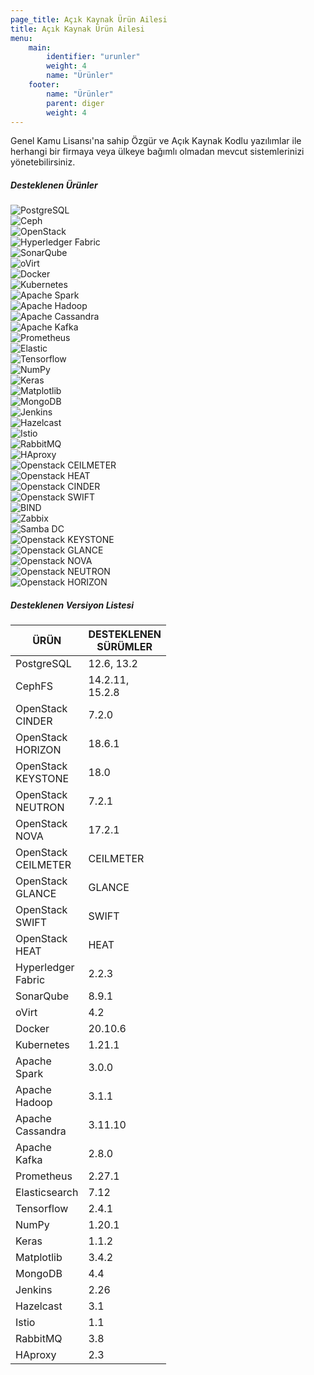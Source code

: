 ```yaml
---
page_title: Açık Kaynak Ürün Ailesi
title: Açık Kaynak Ürün Ailesi
menu:
    main:
        identifier: "urunler"
        weight: 4
        name: "Ürünler"
    footer:
        name: "Ürünler"
        parent: diger
        weight: 4
---
```


Genel Kamu Lisansı'na sahip Özgür ve Açık Kaynak Kodlu yazılımlar ile herhangi bir firmaya veya ülkeye bağımlı olmadan mevcut sistemlerinizi yönetebilirsiniz.

<div class="card w-100 urunler-card my-3">
    <h5 class="card-header">Desteklenen Ürünler</h5>
    <div class="card-body row">
        <div class="col-md-2 urunler-picture mb-3">
            <img src="/images/urunler/postgresql.jpg" alt="PostgreSQL" class="img-fluid" data-toggle="tooltip" data-placement="bottom" title="PostgreSQL">
        </div>
        <div class="col-md-2 urunler-picture mb-3">
            <img src="/images/urunler/ceph.jpg" alt="Ceph" class="img-fluid" data-toggle="tooltip" data-placement="bottom" title="Ceph">
        </div>
        <div class="col-md-2 urunler-picture mb-3">
            <img src="/images/urunler/openstack.jpg" alt="OpenStack" class="img-fluid" data-toggle="tooltip" data-placement="bottom" title="OpenStack">
        </div>
        <div class="col-md-2 urunler-picture mb-3">
            <img src="/images/urunler/hyperledger.jpg" alt="Hyperledger Fabric" class="img-fluid" data-toggle="tooltip" data-placement="bottom" title="Hyperledger Fabric">
        </div>
        <div class="col-md-2 urunler-picture mb-3">
            <img src="/images/urunler/sonarqube.jpg" alt="SonarQube" class="img-fluid" data-toggle="tooltip" data-placement="bottom" title="SonarQube">
        </div>
        <div class="col-md-2 urunler-picture mb-3">
            <img src="/images/urunler/ovirt.jpg" alt="oVirt" class="img-fluid" data-toggle="tooltip" data-placement="bottom" title="oVirt">
        </div>
        <div class="col-md-2 urunler-picture mb-3">
            <img src="/images/urunler/docker.jpg" alt="Docker" class="img-fluid" data-toggle="tooltip" data-placement="bottom" title="Docker">
        </div>
        <div class="col-md-2 urunler-picture mb-3">
            <img src="/images/urunler/kubernetes.jpg" alt="Kubernetes" class="img-fluid" data-toggle="tooltip" data-placement="bottom" title="Kubernetes">
        </div>
        <div class="col-md-2 urunler-picture mb-3">
            <img src="/images/urunler/spark.jpg" alt="Apache Spark" class="img-fluid" data-toggle="tooltip" data-placement="bottom" title="Apache Spark">
        </div>
        <div class="col-md-2 urunler-picture mb-3">
            <img src="/images/urunler/hadoop.jpg" alt="Apache Hadoop" class="img-fluid" data-toggle="tooltip" data-placement="bottom" title="Apache Hadoop">
        </div>
        <div class="col-md-2 urunler-picture mb-3">
            <img src="/images/urunler/cassandra.jpg" alt="Apache Cassandra" class="img-fluid" data-toggle="tooltip" data-placement="bottom" title="Apache Cassandra">
        </div>
        <div class="col-md-2 urunler-picture mb-3">
            <img src="/images/urunler/kafka.jpg" alt="Apache Kafka" class="img-fluid" data-toggle="tooltip" data-placement="bottom" title="Apache Kafka">
        </div>
        <div class="col-md-2 urunler-picture mb-3">
            <img src="/images/urunler/prometheus.jpg" alt="Prometheus" class="img-fluid" data-toggle="tooltip" data-placement="bottom" title="Prometheus">
        </div>
        <div class="col-md-2 urunler-picture mb-3">
            <img src="/images/urunler/elastic.jpg" alt="Elastic" class="img-fluid" data-toggle="tooltip" data-placement="bottom" title="Elastic">
        </div>
        <div class="col-md-2 urunler-picture mb-3">
            <img src="/images/urunler/tensorflow.jpg" alt="Tensorflow" class="img-fluid" data-toggle="tooltip" data-placement="bottom" title="Tensorflow">
        </div>
        <div class="col-md-2 urunler-picture mb-3">
            <img src="/images/urunler/numpy.jpg" alt="NumPy" class="img-fluid" data-toggle="tooltip" data-placement="bottom" title="NumPy">
        </div>
        <div class="col-md-2 urunler-picture mb-3">
            <img src="/images/urunler/keras.jpg" alt="Keras" class="img-fluid" data-toggle="tooltip" data-placement="bottom" title="Keras">
        </div>
        <div class="col-md-2 urunler-picture mb-3">
            <img src="/images/urunler/matplotlib.jpg" alt="Matplotlib" class="img-fluid" data-toggle="tooltip" data-placement="bottom" title="Matplotlib">
        </div>
        <div class="col-md-2 urunler-picture mb-3">
            <img src="/images/urunler/mongodb.jpg" alt="MongoDB" class="img-fluid" data-toggle="tooltip" data-placement="bottom" title="MongoDB">
        </div>
        <div class="col-md-2 urunler-picture mb-3">
            <img src="/images/urunler/jenkins.jpg" alt="Jenkins" class="img-fluid" data-toggle="tooltip" data-placement="bottom" title="Jenkins">
        </div>
        <div class="col-md-2 urunler-picture mb-3">
            <img src="/images/urunler/hazelcast.jpg" alt="Hazelcast" class="img-fluid" data-toggle="tooltip" data-placement="bottom" title="Hazelcast">
        </div>
        <div class="col-md-2 urunler-picture mb-3">
            <img src="/images/urunler/istio.jpg" alt="Istio" class="img-fluid" data-toggle="tooltip" data-placement="bottom" title="Istio">
        </div>
        <div class="col-md-2 urunler-picture mb-3">
            <img src="/images/urunler/rabbitmq.jpg" alt="RabbitMQ" class="img-fluid" data-toggle="tooltip" data-placement="bottom" title="RabbitMQ">
        </div>
        <div class="col-md-2 urunler-picture mb-3">
            <img src="/images/urunler/haproxy.jpg" alt="HAproxy" class="img-fluid" data-toggle="tooltip" data-placement="bottom" title="HAproxy">
        </div>
        <div class="col-md-2 urunler-picture mb-3">
            <img src="/images/urunler/1.jpg" alt="Openstack CEILMETER" class="img-fluid" data-toggle="tooltip" data-placement="bottom" title="Openstack CEILMETER">
        </div>
        <div class="col-md-2 urunler-picture mb-3">
            <img src="/images/urunler/2.jpg" alt="Openstack HEAT" class="img-fluid" data-toggle="tooltip" data-placement="bottom" title="Openstack HEAT">
        </div>
        <div class="col-md-2 urunler-picture mb-3">
            <img src="/images/urunler/3.jpg" alt="Openstack CINDER" class="img-fluid" data-toggle="tooltip" data-placement="bottom" title="Openstack CINDER">
        </div>
        <div class="col-md-2 urunler-picture mb-3">
            <img src="/images/urunler/4.jpg" alt="Openstack SWIFT" class="img-fluid" data-toggle="tooltip" data-placement="bottom" title="Openstack SWIFT">
        </div>
        <div class="col-md-2 urunler-picture mb-3">
            <img src="/images/urunler/5.jpg" alt="BIND" class="img-fluid" data-toggle="tooltip" data-placement="bottom" title="BIND">
        </div>
        <div class="col-md-2 urunler-picture mb-3">
            <img src="/images/urunler/6.jpg" alt="Zabbix" class="img-fluid" data-toggle="tooltip" data-placement="bottom" title="Zabbix">
        </div>
        <div class="col-md-2 urunler-picture mb-3">
            <img src="/images/urunler/7.jpg" alt="Samba DC" class="img-fluid" data-toggle="tooltip" data-placement="bottom" title="Samba DC">
        </div>
        <div class="col-md-2 urunler-picture mb-3">
            <img src="/images/urunler/8.jpg" alt="Openstack KEYSTONE" class="img-fluid" data-toggle="tooltip" data-placement="bottom" title="Openstack KEYSTONE">
        </div>
        <div class="col-md-2 urunler-picture mb-3">
            <img src="/images/urunler/9.jpg" alt="Openstack GLANCE" class="img-fluid" data-toggle="tooltip" data-placement="bottom" title="Openstack GLANCE">
        </div>
        <div class="col-md-2 urunler-picture mb-3">
            <img src="/images/urunler/10.jpg" alt="Openstack NOVA" class="img-fluid" data-toggle="tooltip" data-placement="bottom" title="Openstack NOVA">
        </div>
        <div class="col-md-2 urunler-picture mb-3">
            <img src="/images/urunler/11.jpg" alt="Openstack NEUTRON" class="img-fluid" data-toggle="tooltip" data-placement="bottom" title="Openstack NEUTRON">
        </div>
        <div class="col-md-2 urunler-picture mb-3">
            <img src="/images/urunler/12.jpg" alt="Openstack HORIZON" class="img-fluid" data-toggle="tooltip" data-placement="bottom" title="Openstack HORIZON">
        </div>
    </div>
</div>

<div class="card w-100 urunler-card my-3"><h5 class="card-header">Desteklenen Versiyon Listesi
        </h5>
        <div class="w-100">
            <div class="card-body">
            <table id="table3" class="display dataTable table table-striped table-bordered" style="width: 100%;" role="grid" aria-describedby="example2_info">
                <thead>
                    <tr role="row">
                        <th class="sorting_asc" tabindex="0" aria-controls="example2" rowspan="1" colspan="1" aria-sort="ascending" aria-label="İSİM: activate to sort column descending" style="width: 0px;">ÜRÜN</th>
                        <th class="sorting" tabindex="0" aria-controls="example2" rowspan="1" colspan="1" aria-label="TÜRÜ: activate to sort column ascending" style="width: 0px;">DESTEKLENEN SÜRÜMLER</th>
                    </tr>
                </thead>
                <tbody>
                    <tr>
                        <td>PostgreSQL</td>
                        <td>12.6, 13.2</td>
                    </tr>
                    <tr>
                        <td>CephFS</td>
                        <td>14.2.11, 15.2.8</td>
                    </tr>
                    <tr>
                        <td>OpenStack CINDER</td>
                        <td>7.2.0</td>
                    </tr>
                    <tr>
                        <td>OpenStack HORIZON </td>
                        <td>18.6.1</td>
                    </tr>
                    <tr>
                        <td>OpenStack KEYSTONE </td>
                        <td>18.0</td>
                    </tr>
                    <tr>
                        <td>OpenStack NEUTRON </td>
                        <td>7.2.1</td>
                    </tr>
                    <tr>
                        <td>OpenStack NOVA </td>
                        <td>17.2.1</td>
                    </tr>
                    <tr>
                        <td>OpenStack CEILMETER </td>
                        <td>CEILMETER</td>
                    </tr>
                    <tr>
                        <td>OpenStack GLANCE </td>
                        <td>GLANCE</td>
                    </tr>
                    <tr>
                        <td>OpenStack SWIFT </td>
                        <td>SWIFT</td>
                    </tr>
                    <tr>
                        <td>OpenStack HEAT </td>
                        <td>HEAT</td>
                    </tr>
                    <tr>
                        <td>Hyperledger Fabric</td>
                        <td>2.2.3</td>
                    </tr>
                    <tr>
                        <td>SonarQube</td>
                        <td>8.9.1</td>
                    </tr>
                    <tr>
                        <td>oVirt</td>
                        <td>4.2</td>
                    </tr>
                    <tr>
                        <td>Docker</td>
                        <td>20.10.6</td>
                    </tr>
                    <tr>
                        <td>Kubernetes</td>
                        <td>1.21.1</td>
                    </tr>
                    <tr>
                        <td>Apache Spark</td>
                        <td>3.0.0</td>
                    </tr>
                    <tr>
                        <td>Apache Hadoop</td>
                        <td>3.1.1</td>
                    </tr>
                    <tr>
                        <td>Apache Cassandra</td>
                        <td>3.11.10</td>
                    </tr>
                    <tr>
                        <td>Apache Kafka</td>
                        <td>2.8.0</td>
                    </tr>
                    <tr>
                        <td>Prometheus</td>
                        <td>2.27.1</td>
                    </tr>
                    <tr>
                        <td>Elasticsearch</td>
                        <td>7.12</td>
                    </tr>
                    <tr>
                        <td>Tensorflow</td>
                        <td>2.4.1</td>
                    </tr>
                    <tr>
                        <td>NumPy</td>
                        <td>1.20.1</td>
                    </tr>
                    <tr>
                        <td>Keras</td>
                        <td>1.1.2</td>
                    </tr>
                    <tr>
                        <td>Matplotlib</td>
                        <td>3.4.2</td>
                    </tr>
                    <tr>
                        <td>MongoDB</td>
                        <td>4.4</td>
                    </tr>
                    <tr>
                        <td>Jenkins</td>
                        <td>2.26</td>
                    </tr>
                    <tr>
                        <td>Hazelcast</td>
                        <td>3.1</td>
                    </tr>
                    <tr>
                        <td>Istio</td>
                        <td>1.1</td>
                    </tr>
                    <tr>
                        <td>RabbitMQ</td>
                        <td>3.8</td>
                    </tr>
                    <tr>
                        <td>HAproxy</td>
                        <td>2.3</td>
                    </tr>
                </tbody>
            </table>
            </div>
        </div>
</div>


